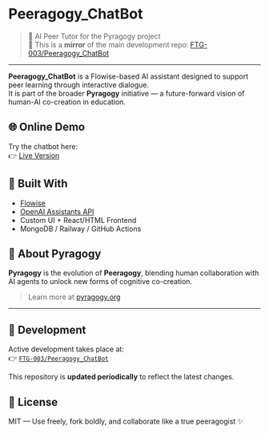 # Peeragogy_ChatBot

> 🤖 AI Peer Tutor for the Pyragogy project  
> 🔁 This is a **mirror** of the main development repo: [FTG-003/Peeragogy_ChatBot](https://github.com/FTG-003/Peeragogy_ChatBot)

---

**Peeragogy_ChatBot** is a Flowise-based AI assistant designed to support peer learning through interactive dialogue.  
It is part of the broader **Pyragogy** initiative — a future-forward vision of human-AI co-creation in education.

## 🌐 Online Demo

Try the chatbot here:  
👉 [Live Version](https://ftg-003.github.io/Peeragogy_ChatBot/)

## 🚀 Built With

- [Flowise](https://github.com/FlowiseAI/Flowise)
- [OpenAI Assistants API](https://platform.openai.com/)
- Custom UI + React/HTML Frontend
- MongoDB / Railway / GitHub Actions

## 🧠 About Pyragogy

**Pyragogy** is the evolution of **Peeragogy**, blending human collaboration with AI agents to unlock new forms of cognitive co-creation.

> Learn more at [pyragogy.org](https://pyragogy.org)

---

## 📡 Development

Active development takes place at:  
👉 [`FTG-003/Peeragogy_ChatBot`](https://github.com/FTG-003/Peeragogy_ChatBot)

This repository is **updated periodically** to reflect the latest changes.

## 📜 License

MIT — Use freely, fork boldly, and collaborate like a true peeragogist ✨

